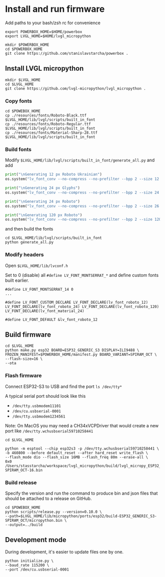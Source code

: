 # Install and run firmware

Add paths to your bash/zsh rc for convenience 

```shell
export POWERBOX_HOME=$HOME/powerbox
export LVGL_HOME=$HOME/lvgl_micropython
```


```shell
mkdir $POWERBOX_HOME
cd $POWERBOX_HOME
git clone https://github.com/stanislavstarcha/powerbox .
```

## Install LVGL micropython

```shell
mkdir $LVGL_HOME
cd $LVGL_HOME
git clone https://github.com/lvgl-micropython/lvgl_micropython .
```

### Copy fonts
```shell
cd $POWEBOX_HOME
cp ./resources/fonts/Roboto-Black.ttf $LVGL_HOME/lib/lvgl/scripts/built_in_font
cp ./resources/fonts/Roboto-Regular.ttf $LVGL_HOME/lib/lvgl/scripts/built_in_font
cp ./resources/fonts/Material-Sharp-28.ttf $LVGL_HOME/lib/lvgl/scripts/built_in_font

```

### Build fonts

Modify `$LVGL_HOME/lib/lvgl/scripts/built_in_font/generate_all.py` and add 

```python
print("\nGenerating 12 px Roboto Ukrainian")
os.system("lv_font_conv --no-compress --no-prefilter --bpp 2 --size 12 --font Roboto-Regular.ttf --format lvgl -o lv_font_roboto_12.c -r 0xB0,0x20-0x22,0x25,0x27-0x40,0x5B-0x5F,0x7B-0x7D,0xA0,0xA7,0xA9,0xAB,0xBB,0x2BC,0x404,0x406-0x407,0x410-0x429,0x42C,0x42E-0x449,0x44C,0x44E-0x44F,0x454,0x456-0x457,0x490-0x491,0x2011,0x2013,0x2019,0x201C,0x201E,0x2030,0x20AC,0x2116")

print("\nGenerating 24 px Glyphs")
os.system("lv_font_conv --no-compress --no-prefilter --bpp 2 --size 24 --font Material-Sharp-28.ttf --format lvgl -o lv_font_material_24.c -r 0xEAC3,0xEAC9,0xEAD0,0xEACF,0xE000,0xe1a7,0xe1a8,0xf156,0xE7EE,0xe5d3,0xe322,0xe87d")

print("\nGenerating 24 px Roboto")
os.system("lv_font_conv --no-compress --no-prefilter --bpp 2 --size 26 --font Roboto-Black.ttf --format lvgl -o lv_font_roboto_24.c -r 0x20,0x30-0x39,0x412,0x442")

print("\nGenerating 120 px Roboto")
os.system("lv_font_conv --no-compress --no-prefilter --bpp 2 --size 120 --font Roboto-Black.ttf --format lvgl -o lv_font_roboto_120.c --symbols 0123456789%")
```

and then build the fonts

```shell
cd $LVGL_HOME/lib/lvgl/scripts/built_in_font
python generate_all.py
```


### Modify headers

Open `$LVGL_HOME/lib/lvconf.h`

Set to 0 (disable) all `#define LV_FONT_MONTSERRAT_*`
and define custom fonts built earlier.

```
#define LV_FONT_MONTSERRAT_14 0
...

#define LV_FONT_CUSTOM_DECLARE LV_FONT_DECLARE(lv_font_roboto_12) LV_FONT_DECLARE(lv_font_roboto_24) LV_FONT_DECLARE(lv_font_roboto_120) LV_FONT_DECLARE(lv_font_material_24)

#define LV_FONT_DEFAULT &lv_font_roboto_12
```


## Build firmware

```shell
cd $LVGL_HOME
python make.py esp32 BOARD=ESP32_GENERIC_S3 DISPLAY=ILI9488 \
FROZEN_MANIFEST=$POWERBOX_HOME/manifest.py BOARD_VARIANT=SPIRAM_OCT \
--flash-size=16 \ 
--ota
```

### Flash firmware

Connect ESP32-S3 to USB and find the port `ls /dev/tty*`

A typical serial port should look like this 
- `/dev/tty.usbmodem11101`
- `/dev/cu.usbserial-0001`
- `/dev/tty.usbmodem1234561`

Note: On MacOS you may need a CH34xVCPDriver that would create a new port like
`/dev/tty.wchusbserial59710258441`

```shell
cd $LVGL_HOME

python -m esptool --chip esp32s3 -p /dev/tty.wchusbserial59710258441 \
-b 460800 --before default_reset --after hard_reset write_flash \
--flash_mode dio --flash_size 16MB --flash_freq 80m --erase-all \
0x0 /Users/stasstarcha/workspace/lvgl_micropython/build/lvgl_micropy_ESP32_GENERIC_S3-SPIRAM_OCT-16.bin
```

### Build release

Specify the version and run the command to produce bin and json files that
should be attached to a release on GitHub.

```shell
cd $POWEBOX_HOME
python scripts/release.py --version=0.10.0 \
--path=$LVGL_HOME/lib/micropython/ports/esp32/build-ESP32_GENERIC_S3-SPIRAM_OCT/micropython.bin \
--output=../build
 ```


## Development mode

During development, it's easier to update files one by one.

```shell
python initialize.py \
--baud_rate 115200 \
--port /dev/cu.usbserial-0001
```
